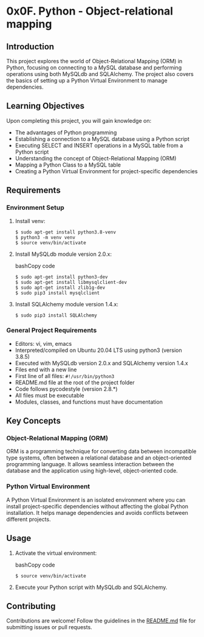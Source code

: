 # 0x0F. Python - Object-relational mapping

## Introduction

This project explores the world of Object-Relational Mapping (ORM) in Python, focusing on connecting to a MySQL database and performing operations using both MySQLdb and SQLAlchemy. The project also covers the basics of setting up a Python Virtual Environment to manage dependencies.

## Learning Objectives

Upon completing this project, you will gain knowledge on:

-   The advantages of Python programming
-   Establishing a connection to a MySQL database using a Python script
-   Executing SELECT and INSERT operations in a MySQL table from a Python script
-   Understanding the concept of Object-Relational Mapping (ORM)
-   Mapping a Python Class to a MySQL table
-   Creating a Python Virtual Environment for project-specific dependencies

## Requirements

### Environment Setup

1.  Install venv:    
    ```
    $ sudo apt-get install python3.8-venv
    $ python3 -m venv venv
    $ source venv/bin/activate
    ```
    
2.  Install MySQLdb module version 2.0.x:
    
    bashCopy code
    ```
    $ sudo apt-get install python3-dev
    $ sudo apt-get install libmysqlclient-dev
    $ sudo apt-get install zlib1g-dev
    $ sudo pip3 install mysqlclient
    ```
    
3.  Install SQLAlchemy module version 1.4.x:
    
	```
	$ sudo pip3 install SQLAlchemy
    ```

### General Project Requirements

-   Editors: vi, vim, emacs
-   Interpreted/compiled on Ubuntu 20.04 LTS using python3 (version 3.8.5)
-   Executed with MySQLdb version 2.0.x and SQLAlchemy version 1.4.x
-   Files end with a new line
-   First line of all files: `#!/usr/bin/python3`
-   README.md file at the root of the project folder
-   Code follows pycodestyle (version 2.8.*)
-   All files must be executable
-   Modules, classes, and functions must have documentation

## Key Concepts

### Object-Relational Mapping (ORM)

ORM is a programming technique for converting data between incompatible type systems, often between a relational database and an object-oriented programming language. It allows seamless interaction between the database and the application using high-level, object-oriented code.

### Python Virtual Environment

A Python Virtual Environment is an isolated environment where you can install project-specific dependencies without affecting the global Python installation. It helps manage dependencies and avoids conflicts between different projects.

## Usage

1.  Activate the virtual environment:
    
    bashCopy code
    
    `$ source venv/bin/activate` 
    
2.  Execute your Python script with MySQLdb and SQLAlchemy.
    

## Contributing

Contributions are welcome! Follow the guidelines in the [README.md]() file for submitting issues or pull requests.